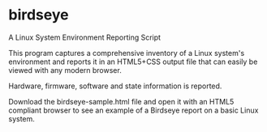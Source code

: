 birdseye
========

A Linux System Environment Reporting Script

This program captures a comprehensive inventory of a Linux system's 
environment and reports it in an HTML5+CSS output file that can easily
be viewed with any modern browser.

Hardware, firmware, software and state information is reported.

Download the birdseye-sample.html file and open it with an HTML5 compliant
browser to see an example of a Birdseye report on a basic Linux system.
